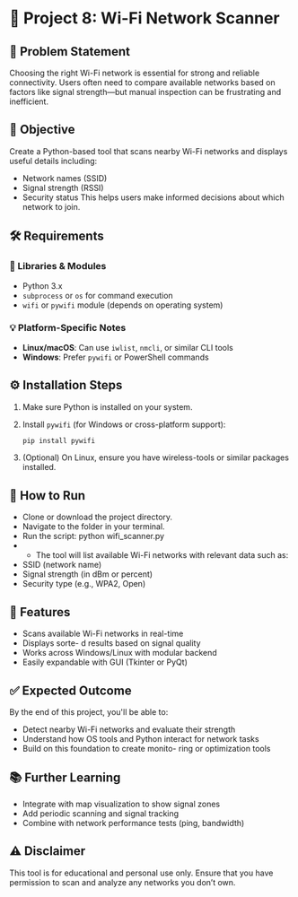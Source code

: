 # 📡 Project 8: Wi-Fi Network Scanner

## 📌 Problem Statement
Choosing the right Wi-Fi network is essential for strong and reliable connectivity. Users often need to compare available networks based on factors like signal strength—but manual inspection can be frustrating and inefficient.

## 🎯 Objective
Create a Python-based tool that scans nearby Wi-Fi networks and displays useful details including:
- Network names (SSID)
- Signal strength (RSSI)
- Security status
This helps users make informed decisions about which network to join.

## 🛠️ Requirements

### 🧰 Libraries & Modules
- Python 3.x  
- `subprocess` or `os` for command execution  
- `wifi` or `pywifi` module (depends on operating system)  

### 💡 Platform-Specific Notes
- **Linux/macOS**: Can use `iwlist`, `nmcli`, or similar CLI tools  
- **Windows**: Prefer `pywifi` or PowerShell commands  

## ⚙️ Installation Steps

1. Make sure Python is installed on your system.
2. Install `pywifi` (for Windows or cross-platform support):

   ```bash
   pip install pywifi
3. (Optional) On Linux, ensure you have wireless-tools or similar packages installed.
## 🚀 How to Run
- Clone or download the project directory.
- Navigate to the folder in your terminal.
- Run the script:
python wifi_scanner.py
- - The tool will list available Wi-Fi networks with relevant data such as:
- SSID (network name)
- Signal strength (in dBm or percent)
- Security type (e.g., WPA2, Open)
## 📂 Features
- Scans available Wi-Fi networks in real-time
- Displays sorte- d results based on signal quality
- Works across Windows/Linux with modular backend
- Easily expandable with GUI (Tkinter or PyQt)
## ✅ Expected Outcome
By the end of this project, you'll be able to:
- Detect nearby Wi-Fi networks and evaluate their strength
- Understand how OS tools and Python interact for network tasks
- Build on this foundation to create monito- ring or optimization tools
## 📚 Further Learning
- Integrate with map visualization to show signal zones
- Add periodic scanning and signal tracking
- Combine with network performance tests (ping, bandwidth)
## ⚠️ Disclaimer
This tool is for educational and personal use only. Ensure that you have permission to scan and analyze any networks you don’t own.






